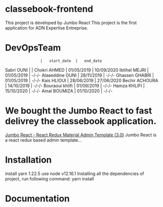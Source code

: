 # classebook-frontend

This project is developed by Jumbo React
This project is the first application for ADN Expertise Entreprise.

# DevOpsTeam

                    |   start_date  |   end_date

Sabri OUNI | |
Chokri AHMED | 01/05/2019 | 10/09/2020
Ibtihel MEJRI | 01/05/2019 | -/-/-
Alaaeddine OUNI | 28/11/2019 | -/-/-
Ghassen GHABRI | 01/05/2019 | -/-/-
Kais HLIOUI | 28/06/2019 | 27/06/2020
Bechir ACHOURA | 14/10/2019 | -/-/-
Bouraoui khlifi | 01/09/2019 | -/-/-
Hamza KHLIFI | 15/10/2020 | -/-/-
Amal BOUMIZA | 01/10/2020 | -/-/-

# We bought the Jumbo React to fast delivrey the classebook application.

[Jumbo React - React Redux Material Admin Template (3.0)](https://themeforest.net/item/react-material-bootstrap-4-admin-template/20978545 "Jumbo React")
Jumbo React is a react redux based admin template...

# Installation

install yarn 1.22.5
use node v12.16.1
Installing all the dependencies of project, run following command:
yarn install

# Documentation
